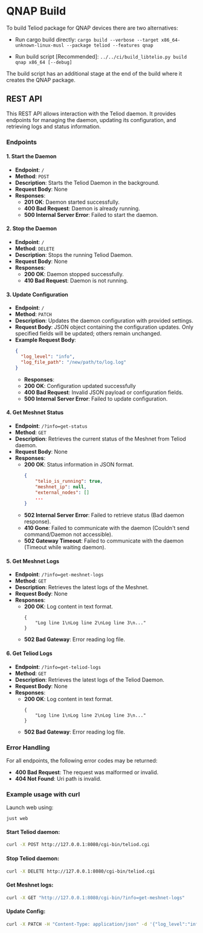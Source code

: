 # QNAP Build

To build Teliod package for QNAP devices there are two alternatives:

- Run cargo build directly:
```cargo build --verbose --target x86_64-unknown-linux-musl --package teliod --features qnap``` 

- Run build script [Recommended]:
```../../ci/build_libtelio.py build qnap x86_64 [--debug]```

The build script has an additional stage at the end of the build where it creates the QNAP package.

## REST API

This REST API allows interaction with the Teliod daemon. It provides endpoints for managing the daemon, updating its configuration, and retrieving logs and status information.

### Endpoints

#### 1. **Start the Daemon**
- **Endpoint**: `/`
- **Method**: `POST`
- **Description**: Starts the Teliod Daemon in the background.
- **Request Body**: None
- **Responses**:
  - **201 OK**: Daemon started successfully.
  - **400 Bad Request**: Daemon is already running.
  - **500 Internal Server Error**: Failed to start the daemon.

#### 2. **Stop the Daemon**
- **Endpoint**: `/`
- **Method**: `DELETE`
- **Description**: Stops the running Teliod Daemon.
- **Request Body**: None
- **Responses**:
  - **200 OK**: Daemon stopped successfully.
  - **410 Bad Request**: Daemon is not running.

#### 3. **Update Configuration**
- **Endpoint**: `/`
- **Method**: `PATCH`
- **Description**: Updates the daemon configuration with provided settings.
- **Request Body**: JSON object containing the configuration updates. Only specified fields will be updated; others remain unchanged.
- **Example Request Body**:
  ```json
  {
    "log_level": "info",
    "log_file_path": "/new/path/to/log.log"
  }
  ```
  - **Responses**:
  - **200 OK**: Configuration updated successfully
  - **400 Bad Request**: Invalid JSON payload or configuration fields.
  - **500 Internal Server Error**: Failed to update configuration.

#### 4. **Get Meshnet Status**
- **Endpoint**: `/?info=get-status`
- **Method**: `GET`
- **Description**: Retrieves the current status of the Meshnet from Teliod daemon.
- **Request Body**: None
- **Responses**:
  - **200 OK**: Status information in JSON format.
    ```json
    {
        "telio_is_running": true,
        "meshnet_ip": null,
        "external_nodes": []
        ...
    }
    ```
  - **502 Internal Server Error**: Failed to retrieve status (Bad daemon response).
  - **410 Gone**: Failed to communicate with the daemon (Couldn't send command/Daemon not accessible).
  - **502 Gateway Timeout**: Failed to communicate with the daemon (Timeout while waiting daemon).

#### 5. **Get Meshnet Logs**
- **Endpoint**: `/?info=get-meshnet-logs`
- **Method**: `GET`
- **Description**: Retrieves the latest logs of the Meshnet.
- **Request Body**: None
- **Responses**:
  - **200 OK**: Log content in text format.
    ```
    {
        "Log line 1\nLog line 2\nLog line 3\n..."
    }
    ```
  - **502 Bad Gateway**: Error reading log file.

#### 6. **Get Teliod Logs**
- **Endpoint**: `/?info=get-teliod-logs`
- **Method**: `GET`
- **Description**: Retrieves the latest logs of the Teliod Daemon.
- **Request Body**: None
- **Responses**:
  - **200 OK**: Log content in text format.
    ```
    {
        "Log line 1\nLog line 2\nLog line 3\n..."
    }
    ```
  - **502 Bad Gateway**: Error reading log file.

### Error Handling

For all endpoints, the following error codes may be returned:
- **400 Bad Request**: The request was malformed or invalid.
- **404 Not Found**: Uri path is invalid.

### Example usage with curl

Launch web using:
```
just web
```


#### Start Teliod daemon:
```bash
curl -X POST http://127.0.0.1:8080/cgi-bin/teliod.cgi
```

#### Stop Teliod daemon:
```bash
curl -X DELETE http://127.0.0.1:8080/cgi-bin/teliod.cgi
```

#### Get Meshnet logs:
```bash
curl -X GET "http://127.0.0.1:8080/cgi-bin/?info=get-meshnet-logs"
```

#### Update Config:
```bash
curl -X PATCH -H "Content-Type: application/json" -d '{"log_level":"info", authentication_token": "bbbbbbbbbbbbbbbbbbbbbbbbbbbbbbbbbbbbbbbbbbbbbbbbbbbbbbbbbbbbbbbb"}' http://<NAS-IP>:8080/cgi-bin/qpkg/teliod.cgi
```
